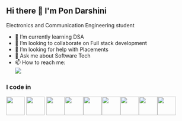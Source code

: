 ## Hi there 👋 I'm Pon Darshini

Electronics and Communication Engineering student

- 🌱 I’m currently learning DSA
- 👯 I’m looking to collaborate on Full stack development
- 🤔 I’m looking for help with Placements 
- 💬 Ask me about Software Tech
- 📫 How to reach me:
<br/> [<img src="https://img.shields.io/badge/LinkedIn-0077B5?style=for-the-badge&logo=linkedin&logoColor=white" />](https://www.linkedin.com/in/pon-darshini/)

### I code in
<img height="50" width="50" src="https://img.icons8.com/?size=100&id=Pd2x9GWu9ovX&format=png&color=000000" /> <img height="50" width="50" src="https://img.icons8.com/?size=100&id=asWSSTBrDlTW&format=png&color=000000" /> <img height="50" width="50" src="https://img.icons8.com/?size=100&id=13441&format=png&color=000000" /><img height="50" width="50" src="https://img.icons8.com/?size=100&id=108784&format=png&color=000000" /><img height="50" width="50" src="https://img.icons8.com/?size=100&id=v8RpPQUwv0N8&format=png&color=000000" /><img height="50" width="50" src="https://img.icons8.com/?size=100&id=3BTBsJs5myRy&format=png&color=000000" /><img height="50" width="50" src="https://img.icons8.com/?size=100&id=UFXRpPFebwa2&format=png&color=000000" /><img height="50" width="50" src="https://img.icons8.com/?size=100&id=hsPbhkOH4FMe&format=png&color=000000" /><img height="50" width="50" src="https://img.icons8.com/?size=100&id=kg46nzoJrmTR&format=png&color=000000" />
